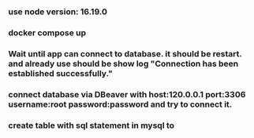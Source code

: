 ### use node version: 16.19.0

### docker compose up

### Wait until app can connect to database. it should be restart. and already use should be show log "Connection has been established successfully."

### connect database via DBeaver with host:120.0.0.1 port:3306 username:root password:password and try to connect it.

### create table with sql statement in mysql to 